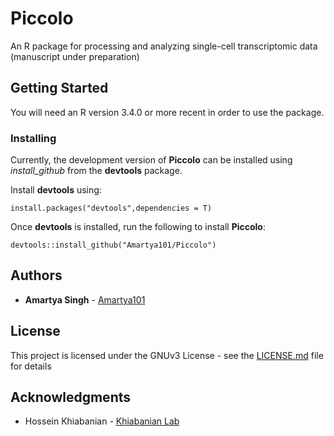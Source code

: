 # Piccolo
An R package for processing and analyzing single-cell transcriptomic data (manuscript under preparation)

## Getting Started

You will need an R version 3.4.0 or more recent in order to use the package.

### Installing

Currently, the development version of **Piccolo** can be installed using *install_github* from the **devtools** package.

Install **devtools** using:
```
install.packages("devtools",dependencies = T)
```
Once **devtools** is installed, run the following to install **Piccolo**:
```
devtools::install_github("Amartya101/Piccolo")
```
## Authors

* **Amartya Singh** - [Amartya101](https://github.com/Amartya101/)

## License

This project is licensed under the GNUv3 License - see the [LICENSE.md](LICENSE.md) file for details

## Acknowledgments
* Hossein Khiabanian - [Khiabanian Lab](https://khiabanian-lab.org)

